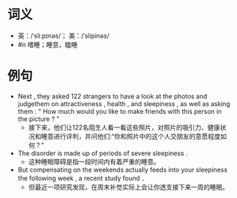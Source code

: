 # 词义
- 英：/ˈsliːpɪnəs/； 美：/ˈslipinəs/
- #n 嗜睡；睡意，瞌睡
# 例句
- Next , they asked 122 strangers to have a look at the photos and judgethem on attractiveness , health , and sleepiness , as well as asking them : " How much would you like to make friends with this person in the picture ? "
	- 接下来，他们让122名陌生人看一看这些照片，对照片的吸引力、健康状况和睡意进行评判，并问他们:“你和照片中的这个人交朋友的意愿程度如何？”
- The disorder is made up of periods of severe sleepiness .
	- 这种睡眠障碍是指一段时间内有着严重的睡意。
- But compensating on the weekends actually feeds into your sleepiness the following week , a recent study found ．
	- 但最近一项研究发现，在周末补觉实际上会让你透支接下来一周的睡眠。
